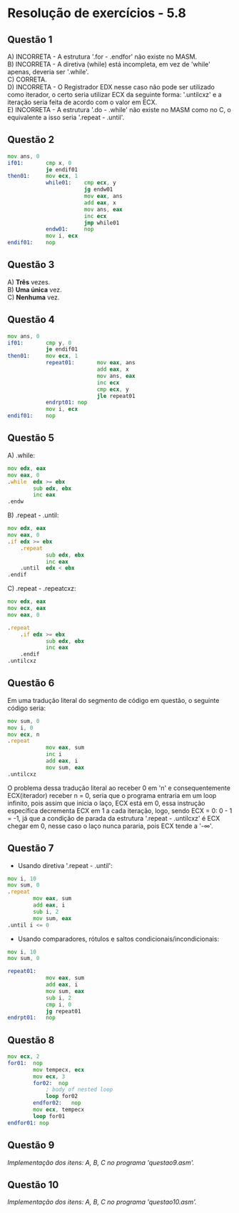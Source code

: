 #  Resolução de exercícios - 5.8 

##  Questão 1
A) INCORRETA - A estrutura '.for - .endfor' não existe no MASM.  
B) INCORRETA - A diretiva (while) está incompleta, em vez de 'while' apenas, deveria ser '.while'.  
C) CORRETA.  
D) INCORRETA - O Registrador EDX nesse caso não pode ser utilizado como iterador, o certo seria utilizar ECX da seguinte forma: '.untilcxz' e a iteração seria feita de acordo com o valor em ECX.   
E) INCORRETA - A estrutura '.do - .while' não existe no MASM como no C, o equivalente a isso seria '.repeat - .until'. 

## Questão 2
```asm
mov ans, 0 
if01:       cmp x, 0
            je endif01
then01:     mov ecx, 1
            while01:    cmp ecx, y
                        jg endw01
                        mov eax, ans 
                        add eax, x
                        mov ans, eax 
                        inc ecx  
                        jmp while01     
            endw01:     nop
            mov i, ecx 
endif01:    nop 
```

## Questão 3
A) **Três** vezes.  
B) **Uma única** vez.  
C) **Nenhuma** vez.  

## Questão 4
```asm
mov ans, 0
if01:       cmp y, 0
            je endif01   
then01:     mov ecx, 1
            repeat01:       mov eax, ans
                            add eax, x
                            mov ans, eax
                            inc ecx
                            cmp ecx, y
                            jle repeat01
            endrpt01: nop
            mov i, ecx
endif01:    nop
```

## Questão 5
A) .while: 
```asm 
mov edx, eax
mov eax, 0
.while  edx >= ebx
        sub edx, ebx
        inc eax 
.endw
```
B)  .repeat - .until: 
```asm
mov edx, eax
mov eax, 0
.if edx >= ebx
    .repeat 
            sub edx, ebx
            inc eax
    .until  edx < ebx
.endif
```

C) .repeat - .repeatcxz: 
```asm
mov edx, eax
mov ecx, eax 
mov eax, 0

.repeat 
    .if edx >= ebx
            sub edx, ebx 
            inc eax
    .endif
.untilcxz  
```

## Questão 6
Em uma tradução literal do segmento de código em questão, o seguinte código seria:
```asm
mov sum, 0
mov i, 0                
mov ecx, n 
.repeat 
            mov eax, sum
            inc i
            add eax, i 
            mov sum, eax
.untilcxz 
```
O problema dessa tradução literal ao receber 0 em 'n' e consequentemente ECX(iterador) receber n = 0, seria que o programa entraria em um loop infinito, pois assim que inicia o laço, ECX está em 0, essa instrução específica decrementa ECX em 1 a cada iteração, logo, sendo ECX = 0:  0 - 1 = -1, já que a condição de parada da estrutura '.repeat - .untilcxz' é ECX chegar em 0, nesse caso o laço nunca pararia, pois ECX tende a '-∞'.

## Questão 7
- Usando diretiva '.repeat - .until':
```asm
mov i, 10
mov sum, 0          
.repeat   
        mov eax, sum
        add eax, i 
        sub i, 2 
        mov sum, eax 
.until i <= 0
 ```
- Usando comparadores, rótulos e saltos condicionais/incondicionais:
```asm
mov i, 10
mov sum, 0

repeat01: 
            mov eax, sum 
            add eax, i
            mov sum, eax 
            sub i, 2
            cmp i, 0
            jg repeat01
endrpt01:   nop      
```
## Questão 8
```asm
mov ecx, 2
for01:  nop
        mov tempecx, ecx
        mov ecx, 3
        for02:  nop
            ; body of nested loop 
            loop for02
        endfor02:   nop
        mov ecx, tempecx
        loop for01
endfor01: nop
```

## Questão 9
*Implementação dos itens: A, B, C no programa 'questao9.asm'.*  

## Questão 10
*Implementação dos itens: A, B, C no programa 'questao10.asm'.*
